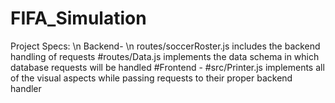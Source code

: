 # FIFA_Simulation
Project Specs: \n
Backend- \n
routes/soccerRoster.js includes the backend handling of requests
#routes/Data.js implements the data schema in which database requests will be handled
#Frontend -
#src/Printer.js implements all of the visual aspects while passing requests to their proper backend handler
